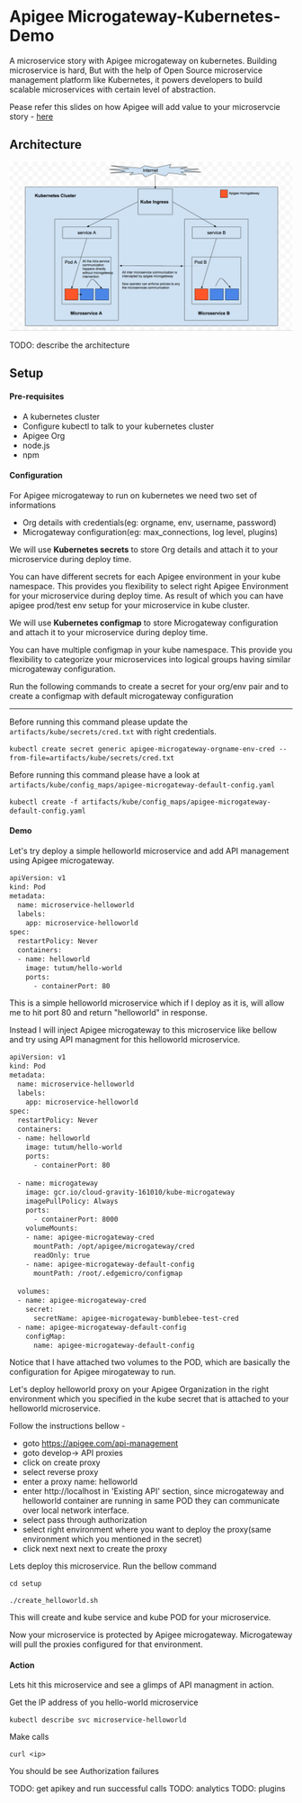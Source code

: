 # Apigee Microgateway-Kubernetes-Demo

A microservice story with Apigee microgateway on kubernetes. Building microservice is hard, But with the help of Open Source microservice management platform like Kubernetes, it powers developers to build scalable microservices with certain level of abstraction. 

Pease refer this slides on how Apigee will add value to your microservcie story - [here](https://docs.google.com/a/google.com/presentation/d/1UPdMUF-9d2n1JOBPFwcZ7YKm8ZDPnel2yK_QCK8V7AE/edit?usp=sharing)

## Architecture
![](images/kube-mg.png)

TODO: describe the architecture

## Setup

#### Pre-requisites 
- A kubernetes cluster
- Configure kubectl to talk to your kubernetes cluster
- Apigee Org
- node.js
- npm

#### Configuration

For Apigee microgateway to run on kubernetes we need two set of informations
- Org details with credentials(eg: orgname, env, username, password)
- Microgateway configuration(eg: max_connections, log level, plugins)


We will use **Kubernetes secrets** to store Org details and attach it to your microservice during deploy time. 

You can have different secrets for each Apigee environment in your kube namespace. This provides you flexibility to select right Apigee Environment for your microservice during deploy time. As result of which you can have apigee prod/test env setup for your microservice in kube cluster.


We will use **Kubernetes configmap** to store Microgateway configuration and attach it to your microservice during deploy time. 

You can have multiple configmap in your kube namespace. This provide you flexibility to categorize your microservices into logical groups having similar microgateway configuration.


Run the following commands to create a secret for your org/env pair and to create a configmap with default microgateway configuration

------
Before running this command please update the ```artifacts/kube/secrets/cred.txt``` with right credentials.
```
kubectl create secret generic apigee-microgateway-orgname-env-cred --from-file=artifacts/kube/secrets/cred.txt
```
Before running this command please have a look at ``` artifacts/kube/config_maps/apigee-microgateway-default-config.yaml``` 
```
kubectl create -f artifacts/kube/config_maps/apigee-microgateway-default-config.yaml
```

#### Demo

Let's try deploy a simple helloworld microservice and add API management using Apigee microgateway.
```
apiVersion: v1
kind: Pod
metadata:
  name: microservice-helloworld
  labels:
    app: microservice-helloworld
spec:
  restartPolicy: Never
  containers:
  - name: helloworld
    image: tutum/hello-world
    ports:
      - containerPort: 80
```

This is a simple helloworld microservice which if I deploy as it is, will allow me to hit port 80 and return "helloworld" in response.

Instead I will inject Apigee microgateway to this microservice like bellow and try using API managment for this helloworld microservice.

```
apiVersion: v1
kind: Pod
metadata:
  name: microservice-helloworld
  labels:
    app: microservice-helloworld
spec:
  restartPolicy: Never
  containers:
  - name: helloworld
    image: tutum/hello-world
    ports:
      - containerPort: 80

  - name: microgateway
    image: gcr.io/cloud-gravity-161010/kube-microgateway
    imagePullPolicy: Always
    ports:
      - containerPort: 8000
    volumeMounts:
    - name: apigee-microgateway-cred
      mountPath: /opt/apigee/microgateway/cred
      readOnly: true
    - name: apigee-microgateway-default-config
      mountPath: /root/.edgemicro/configmap

  volumes:
  - name: apigee-microgateway-cred
    secret:
      secretName: apigee-microgateway-bumblebee-test-cred
  - name: apigee-microgateway-default-config
    configMap:
      name: apigee-microgateway-default-config
```

Notice that I have attached two volumes to the POD, which are basically the configuration for Apigee mirogateway to run.

Let's deploy helloworld proxy on your Apigee Organization in the right environment which you specified in the kube secret that is attached to your helloworld microservice.

Follow the instructions bellow - 
- goto https://apigee.com/api-management 
- goto develop-> API proxies
- click on create proxy
- select reverse proxy 
- enter a proxy name: helloworld
- enter http://localhost in 'Existing API' section, since microgateway and helloworld container are running in same POD they can communicate over local network interface.
- select pass through authorization
- select right environment where you want to deploy the proxy(same environment which you mentioned in the secret)
- click next next next to create the proxy


Lets deploy this microservice. Run the bellow command
```
cd setup
```
```
./create_helloworld.sh
```

This will create and kube service and kube POD for your microservice.

Now your microservice is protected by Apigee microgateway. Microgateway will pull the proxies configured for that environment.

#### Action
Lets hit this microservice and see a glimps of API managment in action.

Get the IP address of you hello-world microservice
```
kubectl describe svc microservice-helloworld
```

Make calls
```
curl <ip>
```

You should be see Authorization failures

TODO: get apikey and run successful calls
TODO: analytics
TODO: plugins

